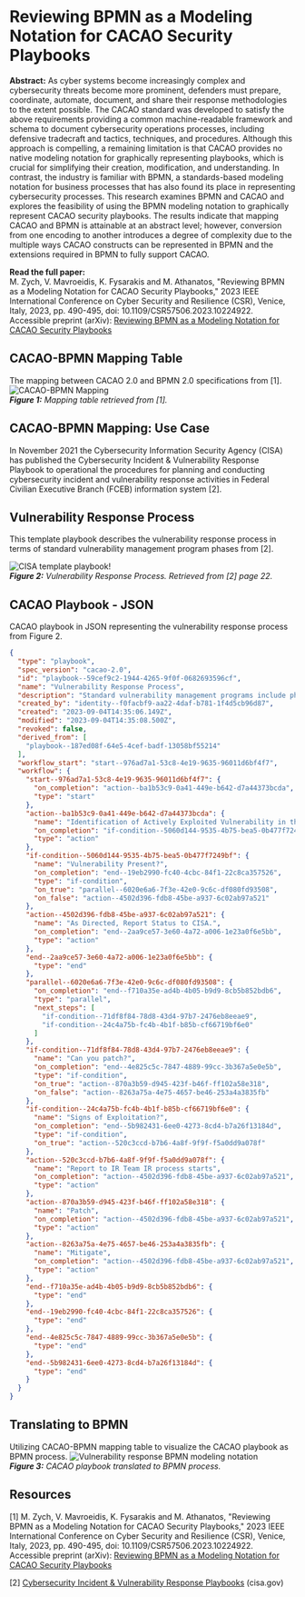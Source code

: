 # Reviewing BPMN as a Modeling Notation for CACAO Security Playbooks

**Abstract:** As cyber systems become increasingly complex and cybersecurity threats become more prominent, defenders must prepare, coordinate, automate, document, and share their response methodologies to the extent possible. The CACAO standard was developed to satisfy the above requirements providing a common machine-readable framework and schema to document cybersecurity operations processes, including defensive tradecraft and tactics, techniques, and procedures. Although this approach is compelling, a remaining limitation is that CACAO provides no native modeling notation for graphically representing playbooks, which is crucial for simplifying their creation, modification, and understanding. In contrast, the industry is familiar with BPMN, a standards-based modeling notation for business processes that has also found its place in representing cybersecurity processes. This research examines BPMN and CACAO and explores the feasibility of using the BPMN modeling notation to graphically represent CACAO security playbooks. The results indicate that mapping CACAO and BPMN is attainable at an abstract level; however, conversion from one encoding to another introduces a degree of complexity due to the multiple ways CACAO constructs can be represented in BPMN and the extensions required in BPMN to fully support CACAO.

**Read the full paper:**\
M. Zych, V. Mavroeidis, K. Fysarakis and M. Athanatos, "Reviewing BPMN as a Modeling Notation for CACAO Security Playbooks," 2023 IEEE International Conference on Cyber Security and Resilience (CSR), Venice, Italy, 2023, pp. 490-495, doi: 10.1109/CSR57506.2023.10224922.  
Accessible preprint (arXiv): [Reviewing BPMN as a Modeling Notation for CACAO Security Playbooks](https://arxiv.org/pdf/2305.18928.pdf)

## CACAO-BPMN Mapping Table

The mapping between CACAO 2.0 and BPMN 2.0 specifications from [1].
![CACAO-BPMN Mapping](/CACAO-BPMN_Mapping.jpg)\
***Figure 1:** Mapping table retrieved from [1].*

## CACAO-BPMN Mapping: Use Case

In November 2021 the Cybersecurity Information Security Agency (CISA) has published the Cybersecurity Incident & Vulnerability Response Playbook to operational the procedures for planning and conducting cybersecurity incident and vulnerability response activities in Federal Civilian Executive Branch (FCEB) information system [2].

## Vulnerability Response Process

This template playbook describes the vulnerability response process in terms of standard vulnerability management program phases from [2].

![CISA template playbook!](CISA%20template%20playbook.png "CISA template playbook")\
***Figure 2:** Vulnerability Response Process. Retrieved from [2] page 22.*

## CACAO Playbook - JSON

CACAO playbook in JSON representing the vulnerability response process from Figure 2.

```json
{
  "type": "playbook",
  "spec_version": "cacao-2.0",
  "id": "playbook--59cef9c2-1944-4265-9f0f-0682693596cf",
  "name": "Vulnerability Response Process",
  "description": "Standard vulnerability management programs include phases for identifying, analyzing, remediating, and reporting vulnerabilities. This playbook describes the vulnerability response process in terms of standard vulnerability management program phases. ",
  "created_by": "identity--f0facbf9-aa22-4daf-b781-1f4d5cb96d87",
  "created": "2023-09-04T14:35:06.149Z",
  "modified": "2023-09-04T14:35:08.500Z",
  "revoked": false,
  "derived_from": [
    "playbook--187ed08f-64e5-4cef-badf-13058bf55214"
  ],
  "workflow_start": "start--976ad7a1-53c8-4e19-9635-96011d6bf4f7",
  "workflow": {
    "start--976ad7a1-53c8-4e19-9635-96011d6bf4f7": {
      "on_completion": "action--ba1b53c9-0a41-449e-b642-d7a44373bcda",
      "type": "start"
    },
    "action--ba1b53c9-0a41-449e-b642-d7a44373bcda": {
      "name": "Identification of Actively Exploited Vulnerability in the Wild.",
      "on_completion": "if-condition--5060d144-9535-4b75-bea5-0b477f7249bf",
      "type": "action"
    },
    "if-condition--5060d144-9535-4b75-bea5-0b477f7249bf": {
      "name": "Vulnerability Present?",
      "on_completion": "end--19eb2990-fc40-4cbc-84f1-22c8ca357526",
      "type": "if-condition",
      "on_true": "parallel--6020e6a6-7f3e-42e0-9c6c-df080fd93508",
      "on_false": "action--4502d396-fdb8-45be-a937-6c02ab97a521"
    },
    "action--4502d396-fdb8-45be-a937-6c02ab97a521": {
      "name": "As Directed, Report Status to CISA.",
      "on_completion": "end--2aa9ce57-3e60-4a72-a006-1e23a0f6e5bb",
      "type": "action"
    },
    "end--2aa9ce57-3e60-4a72-a006-1e23a0f6e5bb": {
      "type": "end"
    },
    "parallel--6020e6a6-7f3e-42e0-9c6c-df080fd93508": {
      "on_completion": "end--f710a35e-ad4b-4b05-b9d9-8cb5b852bdb6",
      "type": "parallel",
      "next_steps": [
        "if-condition--71df8f84-78d8-43d4-97b7-2476eb8eeae9",
        "if-condition--24c4a75b-fc4b-4b1f-b85b-cf66719bf6e0"
      ]
    },
    "if-condition--71df8f84-78d8-43d4-97b7-2476eb8eeae9": {
      "name": "Can you patch?",
      "on_completion": "end--4e825c5c-7847-4889-99cc-3b367a5e0e5b",
      "type": "if-condition",
      "on_true": "action--870a3b59-d945-423f-b46f-ff102a58e318",
      "on_false": "action--8263a75a-4e75-4657-be46-253a4a3835fb"
    },
    "if-condition--24c4a75b-fc4b-4b1f-b85b-cf66719bf6e0": {
      "name": "Signs of Exploitation?",
      "on_completion": "end--5b982431-6ee0-4273-8cd4-b7a26f13184d",
      "type": "if-condition",
      "on_true": "action--520c3ccd-b7b6-4a8f-9f9f-f5a0dd9a078f"
    },
    "action--520c3ccd-b7b6-4a8f-9f9f-f5a0dd9a078f": {
      "name": "Report to IR Team IR process starts",
      "on_completion": "action--4502d396-fdb8-45be-a937-6c02ab97a521",
      "type": "action"
    },
    "action--870a3b59-d945-423f-b46f-ff102a58e318": {
      "name": "Patch",
      "on_completion": "action--4502d396-fdb8-45be-a937-6c02ab97a521",
      "type": "action"
    },
    "action--8263a75a-4e75-4657-be46-253a4a3835fb": {
      "name": "Mitigate",
      "on_completion": "action--4502d396-fdb8-45be-a937-6c02ab97a521",
      "type": "action"
    },
    "end--f710a35e-ad4b-4b05-b9d9-8cb5b852bdb6": {
      "type": "end"
    },
    "end--19eb2990-fc40-4cbc-84f1-22c8ca357526": {
      "type": "end"
    },
    "end--4e825c5c-7847-4889-99cc-3b367a5e0e5b": {
      "type": "end"
    },
    "end--5b982431-6ee0-4273-8cd4-b7a26f13184d": {
      "type": "end"
    }
  }
}
```

## Translating to BPMN

Utilizing CACAO-BPMN mapping table to visualize the CACAO playbook as BPMN process.
![Vulnerability response BPMN modeling notation](/vulnerability-response-bpmn.png)\
***Figure 3:** CACAO playbook translated to BPMN process.*

## Resources

[1] M. Zych, V. Mavroeidis, K. Fysarakis and M. Athanatos, "Reviewing BPMN as a Modeling Notation for CACAO Security Playbooks," 2023 IEEE International Conference on Cyber Security and Resilience (CSR), Venice, Italy, 2023, pp. 490-495, doi: 10.1109/CSR57506.2023.10224922.  
Accessible preprint (arXiv): [Reviewing BPMN as a Modeling Notation for CACAO Security Playbooks](https://arxiv.org/pdf/2305.18928.pdf)

[2] [Cybersecurity Incident & Vulnerability Response Playbooks](https://www.cisa.gov/sites/default/files/publications/Federal_Government_Cybersecurity_Incident_and_Vulnerability_Response_Playbooks_508C.pdf) (cisa.gov)
